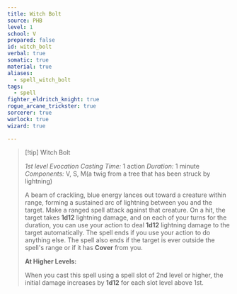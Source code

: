 ```yaml
---
title: Witch Bolt
source: PHB
level: 1
school: V
prepared: false
id: witch_bolt
verbal: true
somatic: true
material: true
aliases:
  - spell_witch_bolt
tags:
  - spell
fighter_eldritch_knight: true
rogue_arcane_trickster: true
sorcerer: true
warlock: true
wizard: true

---
```

>[!tip] Witch Bolt
>
> *1st level Evocation*
> *Casting Time:* 1 action
> *Duration:* 1 minute
> *Components:* V, S, M(a twig from a tree that has been struck by lightning)
>
>A beam of crackling, blue energy lances out toward a creature within range, forming a sustained arc of lightning between you and the target. Make a ranged spell attack against that creature. On a hit, the target takes **1d12** lightning damage, and on each of your turns for the duration, you can use your action to deal **1d12** lightning damage to the target automatically. The spell ends if you use your action to do anything else. The spell also ends if the target is ever outside the spell's range or if it has **Cover** from you.
>
>**At Higher Levels:**
>
>When you cast this spell using a spell slot of 2nd level or higher, the initial damage increases by **1d12** for each slot level above 1st.
>

